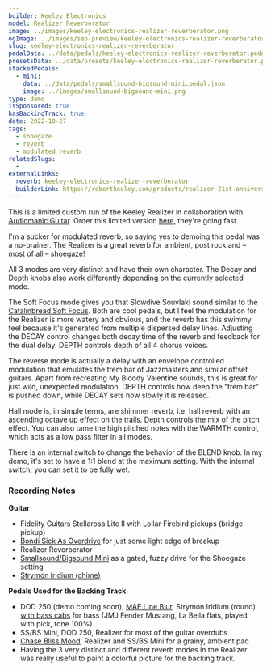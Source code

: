 ```yaml
---
builder: Keeley Electronics
model: Realizer Reverberator
image: ../images/keeley-electronics-realizer-reverberator.png
ogImage: ../images/seo-preview/keeley-electronics-realizer-reverberator.jpeg
slug: keeley-electronics-realizer-reverberator
pedalData: ../data/pedals/keeley-electronics-realizer-reverberator.pedal.json
presetsData: ../data/presets/keeley-electronics-realizer-reverberator.presets.json
stackedPedals:
  - mini:
    data: ../data/pedals/smallsound-bigsound-mini.pedal.json
    image: ../images/smallsound-bigsound-mini.png
type: demo
isSponsored: true
hasBackingTrack: true
date: 2022-10-27
tags:
  - shoegaze
  - reverb
  - modulated reverb
relatedSlugs:
  -
externalLinks:
  reverb: keeley-electronics-realizer-reverberator
  builderLink: https://robertkeeley.com/products/realizer-21st-anniversary-edition
---
```


This is a limited custom run of the Keeley Realizer in collaboration with [Audiomanic Guitar](https://audiomanic.org/). Order this limited version [here](https://audiomanic.org/shop-gear/ols/products/keeley-realizer), they're going fast.

I'm a sucker for modulated reverb, so saying yes to demoing this pedal was a no-brainer. The Realizer is a great reverb for ambient, post rock and – most of all – shoegaze!

All 3 modes are very distinct and have their own character. The Decay and Depth knobs also work differently depending on the currently selected mode.

The Soft Focus mode gives you that Slowdive Souvlaki sound similar to the [Catalinbread Soft Focus](/demos/catalinbread-soft-focus). Both are cool pedals, but I feel the modulation for the Realizer is more watery and obvious, and the reverb has this swimmy feel because it's generated from multiple dispersed delay lines. Adjusting the DECAY control changes both decay time of the reverb and feedback for the dual delay. DEPTH controls depth of all 4 chorus voices.

The reverse mode is actually a delay with an envelope controlled modulation that emulates the trem bar of Jazzmasters and similar offset guitars. Apart from recreating My Bloody Valentine sounds, this is great for just wild, unexpected modulation. DEPTH controls how deep the "trem bar" is pushed down, while DECAY sets how slowly it is released.

Hall mode is, in simple terms, are shimmer reverb, i.e. hall reverb with an ascending octave up effect on the trails. Depth controls the mix of the pitch effect. You can also tame the high pitched notes with the WARMTH control, which acts as a low pass filter in all modes.

There is an internal switch to change the behavior of the BLEND knob. In my demo, it's set to have a 1:1 blend at the maximum setting. With the internal switch, you can set it to be fully wet.

### Recording Notes

**Guitar**

- Fidelity Guitars Stellarosa Lite II with Lollar Firebird pickups (bridge pickup)
- [Bondi Sick As Overdrive](/demos/bondi-effects-sick-as-mkiii) for just some light edge of breakup
- Realizer Reverberator
- [Smallsound/Bigsound Mini](/demos/smallsound-bigsound-mini) as a gated, fuzzy drive for the Shoegaze setting
- [Strymon Iridium (chime)](/demos/strymon-iridium)

**Pedals Used for the Backing Track**

- DOD 250 (demo coming soon), [MAE Line Blur](/demos/mask-audio-electronics-line-blur), Strymon Iridium (round) [with bass cabs](/posts/strymon-iridium-bass-ownhammer-ir/) for bass (JMJ Fender Mustang, La Bella flats, played with pick, tone 100%)
- SS/BS Mini, DOD 250, Realizer for most of the guitar overdubs
- [Chase Bliss Mood](/demos/chase-bliss-audio-mood), Realizer and SS/BS Mini for a grainy, ambient pad
- Having the 3 very distinct and different reverb modes in the Realizer was really useful to paint a colorful picture for the backing track.
